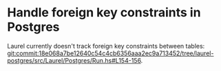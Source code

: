 # Handle foreign key constraints in Postgres

Laurel currently doesn't track foreign key constraints between tables: <git:commit:18e068a7be12640c54c4cb6356aaa2ec9a713452/tree/laurel-postgres/src/Laurel/Postgres/Run.hs#L154-156>.